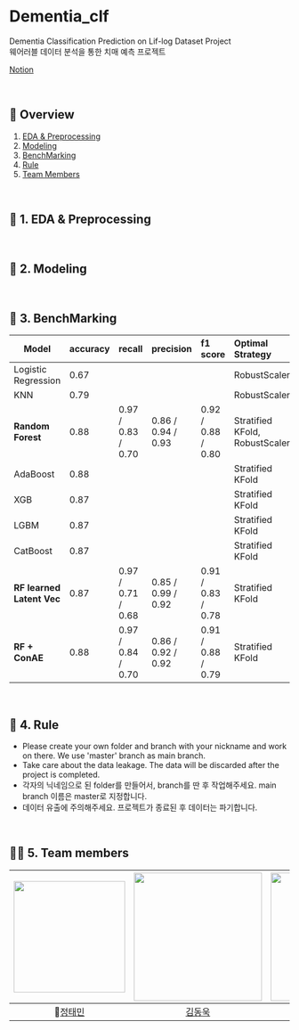 # Dementia_clf
Dementia Classification Prediction on Lif-log Dataset Project  
웨어러블 데이터 분석을 통한 치매 예측 프로젝트  

[Notion](https://www.notion.so/220610-91c2c3dc48f5420db90c0863e0d24dcb)

<br>

## 🔎 Overview 
1. [EDA & Preprocessing](https://github.com/NumpyGonHey/Dementia_clf/blob/master/EDA_report_code_total.ipynb)
2. [Modeling](https://github.com/NumpyGonHey/Demential_clf#-2-Modeling)
3. [BenchMarking](https://github.com/NumpyGonHey/Demential_clf#-3-BenchMarking)
4. [Rule](https://github.com/NumpyGonHey/Demential_clf#-4-Rule)
5. [Team Members](https://github.com/NumpyGonHey/Demential_clf#-5-team-members)

<br>

## 📌 1. EDA & Preprocessing 

<br>

## 🚀 2. Modeling


<br>


## 🚀 3. BenchMarking 

  |           Model           |  accuracy |       recall       |      precision     |      f1 score      |         Optimal Strategy       |
  |---------------------------|:----------|:-------------------|:-------------------|:-------------------|:-------------------------------|
  | Logistic Regression       |   0.67    |                    |                    |                    | RobustScaler                   |
  | KNN                       |   0.79    |                    |                    |                    | RobustScaler                   |
  | **Random Forest**         |   0.88    | 0.97 / 0.83 / 0.70 | 0.86 / 0.94 / 0.93 | 0.92 / 0.88 / 0.80 | Stratified KFold, RobustScaler |
  | AdaBoost                  |   0.88    |                    |                    |                    | Stratified KFold               |
  | XGB                       |   0.87    |                    |                    |                    | Stratified KFold               |
  | LGBM                      |   0.87    |                    |                    |                    | Stratified KFold               |  
  | CatBoost                  |   0.87    |                    |                    |                    | Stratified KFold               |  
  | **RF learned Latent Vec** |   0.87    | 0.97 / 0.71 / 0.68 | 0.85 / 0.99 / 0.92 | 0.91 / 0.83 / 0.78 | Stratified KFold               |  
  | **RF + ConAE**            |   0.88    | 0.97 / 0.84 / 0.70 | 0.86 / 0.92 / 0.92 | 0.91 / 0.88 / 0.79 | Stratified KFold               |  
  
<br>

## 📝 4. Rule 
- Please create your own folder and branch with your nickname and work on there. We use 'master' branch as main branch. 
- Take care about the data leakage. The data will be discarded after the project is completed. 
- 각자의 닉네임으로 된 folder를 만들어서, branch를 딴 후 작업해주세요. main branch 이름은 master로 지정합니다. 
- 데이터 유출에 주의해주세요. 프로젝트가 종료된 후 데이터는 파기합니다. 

<br>

## 🙋‍♂️ 5. Team members
[<img src="https://avatars.githubusercontent.com/u/75752289?v=4" width="200px">](https://github.com/taemin-steve)|[<img src="https://avatars.githubusercontent.com/u/75608078?v=4" width="230px;" alt=""/>](https://github.com/donguk071) |[<img src="https://avatars.githubusercontent.com/u/78654870?v=4" width="230px" >](https://github.com/iDolhpin99) |[<img src="https://avatars.githubusercontent.com/u/49437396?v=4" width="230" >](https://github.com/Bae-hong-seob)|[<img src="https://avatars.githubusercontent.com/u/87516405?v=4" width="230px" >](https://github.com/yedamhy)
|:---:|:---:|:---:|:---:|:---:|
|👑[정태민](https://github.com/taemin-steve) |[김동욱](https://github.com/donguk071) |[박형빈](https://github.com/iDolhpin99)| [배홍섭](https://github.com/Bae-hong-seob)|[현예닮](https://github.com/yedamhy)|
